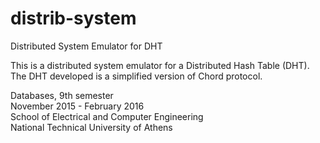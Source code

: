 # distrib-system
Distributed System Emulator for DHT

This is a distributed system emulator for a Distributed Hash Table (DHT). <br />
The DHT developed is a simplified version of Chord protocol.

Databases, 9th semester <br />
November 2015 - February 2016 <br />
School of Electrical and Computer Engineering <br />
National Technical University of Athens
